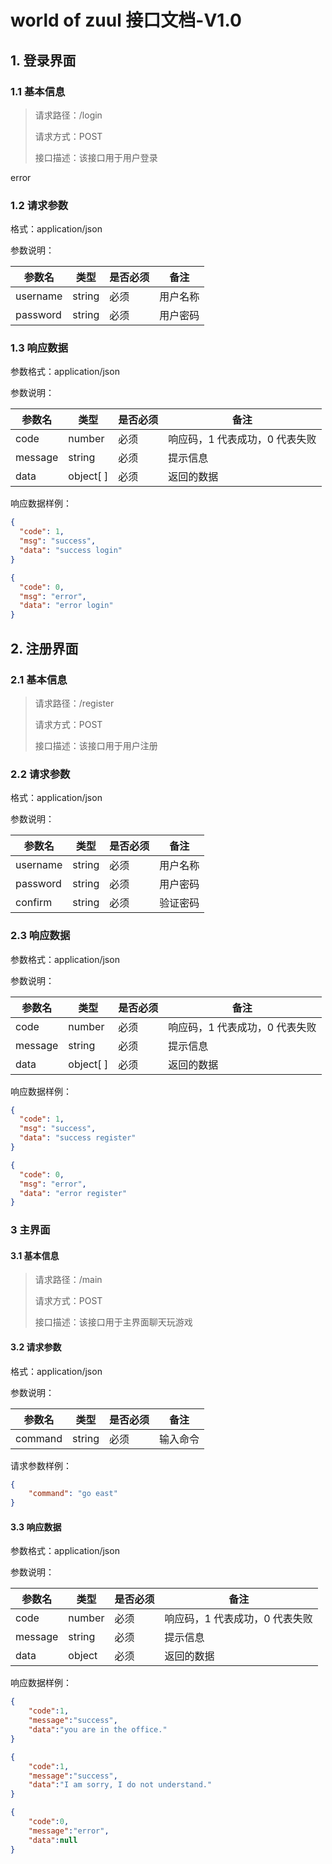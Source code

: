 # world of zuul 接口文档-V1.0

## 1. 登录界面

### 1.1 基本信息

> 请求路径：/login
>
> 请求方式：POST
>
> 接口描述：该接口用于用户登录


error
### 1.2 请求参数

格式：application/json

参数说明：

| 参数名      | 类型   | 是否必须 | 备注   |
|----------| ------ | -------- |------|
| username | string | 必须     | 用户名称 |
| password | string | 必须     | 用户密码 |



### 1.3 响应数据

参数格式：application/json

参数说明：

| 参数名     | 类型      | 是否必须 | 备注                |
|---------| --------- | ------ |-------------------|
| code    | number    | 必须   | 响应码，1 代表成功，0 代表失败 |
| message | string    | 必须  | 提示信息              |
| data    | object[ ] | 必须  | 返回的数据             |


响应数据样例：

```json
{
  "code": 1,
  "msg": "success",
  "data": "success login"
}
```
```json
{
  "code": 0,
  "msg": "error",
  "data": "error login"
}
```


## 2. 注册界面

### 2.1 基本信息

> 请求路径：/register
>
> 请求方式：POST
>
> 接口描述：该接口用于用户注册



### 2.2 请求参数

格式：application/json

参数说明：

| 参数名      | 类型   | 是否必须 | 备注   |
|----------| ------ | -------- |------|
| username | string | 必须     | 用户名称 |
| password | string | 必须     | 用户密码 |
| confirm  | string | 必须     | 验证密码 |



### 2.3 响应数据

参数格式：application/json

参数说明：

| 参数名     | 类型      | 是否必须 | 备注                |
|---------| --------- | ------ |-------------------|
| code    | number    | 必须   | 响应码，1 代表成功，0 代表失败 |
| message | string    | 必须  | 提示信息              |
| data    | object[ ] | 必须  | 返回的数据             |


响应数据样例：

```json
{
  "code": 1,
  "msg": "success",
  "data": "success register"
}
```
```json
{
  "code": 0,
  "msg": "error",
  "data": "error register"
}
```



### 3 主界面

#### 3.1 基本信息

> 请求路径：/main
>
> 请求方式：POST
>
> 接口描述：该接口用于主界面聊天玩游戏




#### 3.2 请求参数

格式：application/json

参数说明：

| 参数名     | 类型   | 是否必须 | 备注   |
|---------| ------ | -------- |------|
| command | string | 必须     | 输入命令 |

请求参数样例：

```json
{
	"command": "go east"
}
```



#### 3.3 响应数据

参数格式：application/json

参数说明：

| 参数名     | 类型   | 是否必须 | 备注                           |
|---------| ------ | ------ | ------------------------------ |
| code    | number | 必须   | 响应码，1 代表成功，0 代表失败 |
| message | string | 必须  | 提示信息                       |
| data    | object | 必须  | 返回的数据                     |

响应数据样例：

```json
{
    "code":1,
    "message":"success",
    "data":"you are in the office."
}
```
```json
{
    "code":1,
    "message":"success",
    "data":"I am sorry, I do not understand."
}
```
```json
{
    "code":0,
    "message":"error",
    "data":null
}
```


